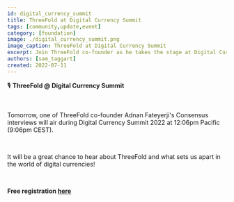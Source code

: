 ```yaml
---
id: digital_currency_summit
title: ThreeFold at Digital Currency Summit
tags: [community,update,event]
category: [foundation]
image: ./digital_currency_summit.png
image_caption: ThreeFold at Digital Currency Summit
excerpt: Join ThreeFold co-founder as he takes the stage at Digital Currency Summit!
authors: [sam_taggart]
created: 2022-07-11
---
```


🎙 **ThreeFold @ Digital Currency Summit**

<br/>

Tomorrow, one of ThreeFold co-founder Adnan Fateyerji's Consensus interviews will air during Digital Currency Summit 2022 at 12:06pm Pacific (9:06pm CEST).

<br/>

It will be a great chance to hear about ThreeFold and what sets us apart in the world of digital currencies!

<br/>

**Free registration [here](https://www.digitalcurrencysummit.com/registration43922607)**